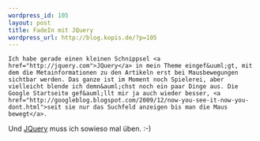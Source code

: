 ```yaml
--- 
wordpress_id: 105
layout: post
title: FadeIn mit JQuery
wordpress_url: http://blog.kopis.de/?p=105
---
```


    Ich habe gerade einen kleinen Schnippsel <a href="http://jquery.com">JQuery</a> in mein Theme eingef&uuml;gt, mit dem die Metainformationen zu den Artikeln erst bei Mausbewegungen sichtbar werden. Das ganze ist im Moment noch Spielerei, aber vielleicht blende ich demn&auml;chst noch ein paar Dinge aus. Die Google Startseite gef&auml;llt mir ja auch wieder besser, <a href="http://googleblog.blogspot.com/2009/12/now-you-see-it-now-you-dont.html">seit sie nur das Suchfeld anzeigen bis man die Maus bewegt</a>.

Und <a href="http://jquery.com">JQuery</a> muss ich sowieso mal &uuml;ben. :-)
  
